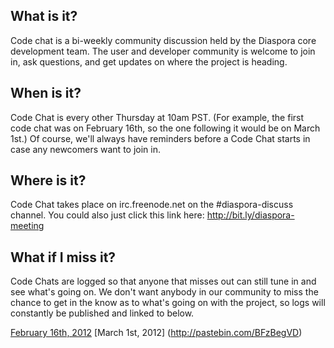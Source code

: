 ## What is it?
Code chat is a bi-weekly community discussion held by the Diaspora core development team. The user and developer community is welcome to join in, ask questions, and get updates on where the project is heading.

## When is it?

Code Chat is every other Thursday at 10am PST. (For example, the first code chat was on February 16th, so the one following it would be on March 1st.) Of course, we'll always have reminders before a Code Chat starts in case any newcomers want to join in.

## Where is it?

Code Chat takes place on irc.freenode.net on the #diaspora-discuss channel. You could also just click this link here: http://bit.ly/diaspora-meeting

## What if I miss it?

Code Chats are logged so that anyone that misses out can still tune in and see what's going on. We don't want anybody in our community to miss the chance to get in the know as to what's going on with the project, so logs will constantly be published and linked to below.

[February 16th, 2012](http://pastebin.com/z1rkBCUN)
[March 1st, 2012] (http://pastebin.com/BFzBegVD)